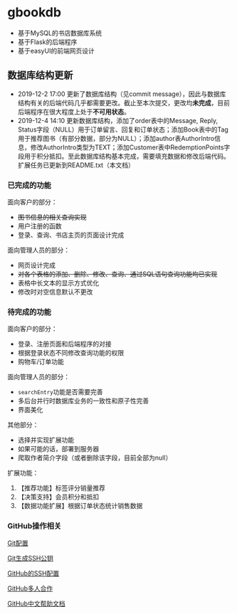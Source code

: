 # gbookdb
 - 基于MySQL的书店数据库系统
 - 基于Flask的后端程序
 - 基于easyUI的前端网页设计

## 数据库结构更新
* 2019-12-2 17:00 更新了数据库结构（见commit message），因此与数据库结构有关的后端代码几乎都需要更改。截止至本次提交，更改均**未完成**，目前后端程序在很大程度上处于**不可用状态**。
* 2019-12-4 14:10 更新数据库结构，添加了order表中的Message, Reply, Status字段（NULL）用于订单留言、回复和订单状态；添加Book表中的Tag用于推荐图书（有部分数据，部分为NULL）；添加author表AuthorIntro信息，修改AuthorIntro类型为TEXT；添加Customer表中RedemptionPoints字段用于积分抵扣。至此数据库结构基本完成，需要填充数据和修改后端代码。扩展任务已更新到README.txt（本文档）

### 已完成的功能
面向客户的部分：

 - ~~图书信息的相关查询实现~~
 - 用户注册的函数
 - 登录、查询、书店主页的页面设计完成

面向管理人员的部分：

 - 网页设计完成
 - ~~对各个表格的添加、删除、修改、查询、通过SQL语句查询功能均已实现~~
 - 表格中长文本的显示方式优化
 - 修改时对空信息默认不更改

### 待完成的功能

面向客户的部分：
 - 登录、注册页面和后端程序的对接
 - 根据登录状态不同修改查询功能的权限
 - 购物车/订单功能

面向管理人员的部分：

 - ```searchEntry```功能是否需要完善
 - 多后台并行时数据库业务的一致性和原子性完善
 - 界面美化

其他部分：

 - 选择并实现扩展功能
 - 如果可能的话，部署到服务器
 - 爬取作者简介字段（或者删除该字段，目前全部为null）

扩展功能：
   1. 【推荐功能】标签评分销量推荐
   2. 【决策支持】会员积分和抵扣
   3. 【数据功能扩展】根据订单状态统计销售数据

### GitHub操作相关
[Git配置](https://git-scm.com/book/zh/v2/%E8%B5%B7%E6%AD%A5-%E5%88%9D%E6%AC%A1%E8%BF%90%E8%A1%8C-Git-%E5%89%8D%E7%9A%84%E9%85%8D%E7%BD%AE)

[Git生成SSH公钥](https://git-scm.com/book/zh/v2/%E6%9C%8D%E5%8A%A1%E5%99%A8%E4%B8%8A%E7%9A%84-Git-%E7%94%9F%E6%88%90-SSH-%E5%85%AC%E9%92%A5)

[GitHub的SSH配置](https://help.github.com/cn/github/authenticating-to-github/connecting-to-github-with-ssh)

[GitHub多人合作](https://www.cnblogs.com/schaepher/p/4933873.html)

[GitHub中文帮助文档](https://help.github.com/cn)
